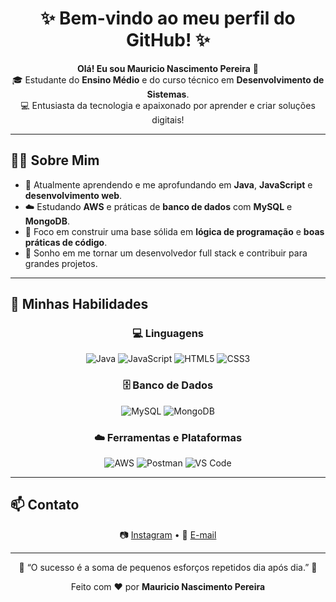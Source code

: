 <!-- Banner ou Título -->
<h1 align="center">✨ Bem-vindo ao meu perfil do GitHub! ✨</h1>

<p align="center">
  <b>Olá! Eu sou Mauricio Nascimento Pereira</b> 👋 <br>
  🎓 Estudante do <b>Ensino Médio</b> e do curso técnico em <b>Desenvolvimento de Sistemas</b>. <br>
  💻 Entusiasta da tecnologia e apaixonado por aprender e criar soluções digitais!
</p>

---

## 👨‍💻 Sobre Mim

- 🌱 Atualmente aprendendo e me aprofundando em **Java**, **JavaScript** e **desenvolvimento web**.  
- ☁️ Estudando **AWS** e práticas de **banco de dados** com **MySQL** e **MongoDB**.  
- 🧠 Foco em construir uma base sólida em **lógica de programação** e **boas práticas de código**.  
- 🚀 Sonho em me tornar um desenvolvedor full stack e contribuir para grandes projetos.  

---

## 🧰 Minhas Habilidades

<div align="center">

### 💻 Linguagens
![Java](https://img.shields.io/badge/Java-ED8B00?style=for-the-badge&logo=openjdk&logoColor=white)
![JavaScript](https://img.shields.io/badge/JavaScript-F7DF1E?style=for-the-badge&logo=javascript&logoColor=black)
![HTML5](https://img.shields.io/badge/HTML5-E34F26?style=for-the-badge&logo=html5&logoColor=white)
![CSS3](https://img.shields.io/badge/CSS3-1572B6?style=for-the-badge&logo=css3&logoColor=white)

### 🗄️ Banco de Dados
![MySQL](https://img.shields.io/badge/MySQL-005C84?style=for-the-badge&logo=mysql&logoColor=white)
![MongoDB](https://img.shields.io/badge/MongoDB-4EA94B?style=for-the-badge&logo=mongodb&logoColor=white)

### ☁️ Ferramentas e Plataformas
![AWS](https://img.shields.io/badge/AWS-232F3E?style=for-the-badge&logo=amazon-aws&logoColor=white)
![Postman](https://img.shields.io/badge/Postman-FF6C37?style=for-the-badge&logo=postman&logoColor=white)
![VS Code](https://img.shields.io/badge/VS%20Code-007ACC?style=for-the-badge&logo=visual-studio-code&logoColor=white)

</div>

---

## 📫 Contato

<p align="center">
  📷 <a href="https://www.instagram.com/mauricio__np/" target="_blank">Instagram</a>  
  •  
  📧 <a href="mailto:mauricioestudos268@gmail.com">E-mail</a>
</p>

---

<p align="center">
  🌟 “O sucesso é a soma de pequenos esforços repetidos dia após dia.” 🌟
</p>

<p align="center">
  Feito com ❤️ por <b>Mauricio Nascimento Pereira</b>
</p>
